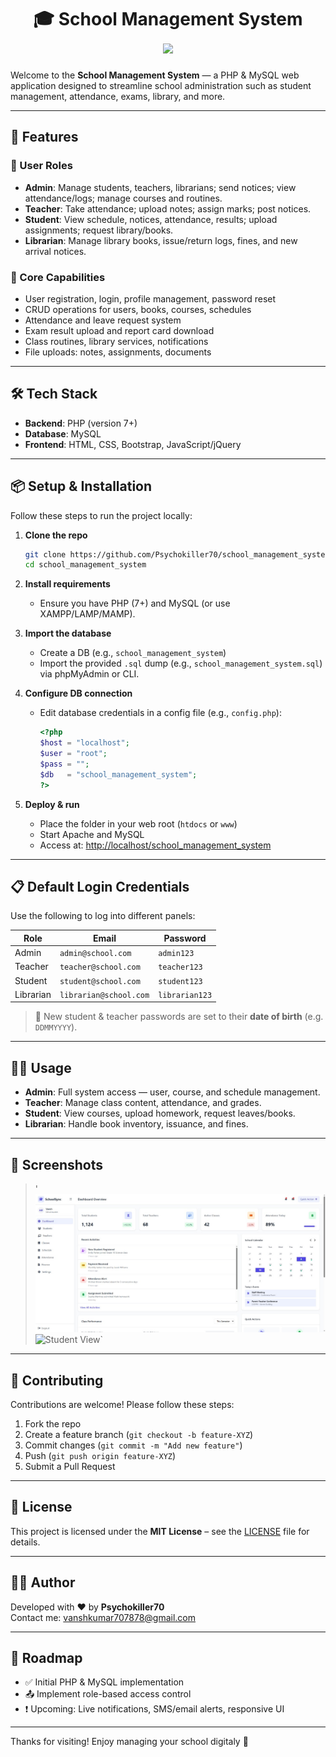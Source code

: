 <h1 align="center">
  🎓 School Management System
  <br>
  <img src="https://img.shields.io/badge/Status-Active-brightgreen?style=for-the-badge"/>
</h1>


Welcome to the **School Management System** — a PHP & MySQL web application designed to streamline school administration such as student management, attendance, exams, library, and more.

---

## 🚀 Features

### 👥 User Roles
- **Admin**: Manage students, teachers, librarians; send notices; view attendance/logs; manage courses and routines.
- **Teacher**: Take attendance; upload notes; assign marks; post notices.
- **Student**: View schedule, notices, attendance, results; upload assignments; request library/books.
- **Librarian**: Manage library books, issue/return logs, fines, and new arrival notices.

### 🎯 Core Capabilities
- User registration, login, profile management, password reset
- CRUD operations for users, books, courses, schedules
- Attendance and leave request system
- Exam result upload and report card download
- Class routines, library services, notifications
- File uploads: notes, assignments, documents

---

## 🛠️ Tech Stack

- **Backend**: PHP (version 7+)
- **Database**: MySQL
- **Frontend**: HTML, CSS, Bootstrap, JavaScript/jQuery

---

## 📦 Setup & Installation

Follow these steps to run the project locally:

1. **Clone the repo**
    ```bash
    git clone https://github.com/Psychokiller70/school_management_system.git
    cd school_management_system
    ```

2. **Install requirements**
    - Ensure you have PHP (7+) and MySQL (or use XAMPP/LAMP/MAMP).

3. **Import the database**
    - Create a DB (e.g., `school_management_system`)
    - Import the provided `.sql` dump (e.g., `school_management_system.sql`) via phpMyAdmin or CLI.

4. **Configure DB connection**
    - Edit database credentials in a config file (e.g., `config.php`):
      ```php
      <?php
      $host = "localhost";
      $user = "root";
      $pass = "";
      $db   = "school_management_system";
      ?>
      ```

5. **Deploy & run**
    - Place the folder in your web root (`htdocs` or `www`)
    - Start Apache and MySQL
    - Access at: [http://localhost/school_management_system](http://localhost/school_management_system)

---

## 📋 Default Login Credentials

Use the following to log into different panels:

| Role      | Email                   | Password     |
|-----------|--------------------------|--------------|
| Admin     | `admin@school.com`       | `admin123`   |
| Teacher   | `teacher@school.com`     | `teacher123` |
| Student   | `student@school.com`     | `student123` |
| Librarian | `librarian@school.com`   | `librarian123` |

> 🔐 New student & teacher passwords are set to their **date of birth** (e.g. `DDMMYYYY`).

---

## 🧑‍💻 Usage

- **Admin**: Full system access — user, course, and schedule management.
- **Teacher**: Manage class content, attendance, and grades.
- **Student**: View courses, upload homework, request leaves/books.
- **Librarian**: Handle book inventory, issuance, and fines.

---

## 📸 Screenshots
 
> '![Admin Dashboard](preview_home.jpeg)`  
> `![Student View](preview_login.jpeg)`

---

## 🤝 Contributing

Contributions are welcome! Please follow these steps:
1. Fork the repo
2. Create a feature branch (`git checkout -b feature-XYZ`)
3. Commit changes (`git commit -m "Add new feature"`)
4. Push (`git push origin feature-XYZ`)
5. Submit a Pull Request

---

## 📄 License

This project is licensed under the **MIT License** – see the [LICENSE](LICENSE) file for details.

---

## 👨‍💻 Author

Developed with ❤️ by **Psychokiller70**  
Contact me: vanshkumar707878@gmail.com

---

## 🧭 Roadmap

- ✅ Initial PHP & MySQL implementation
- 📤 Implement role-based access control
- ❗ Upcoming: Live notifications, SMS/email alerts, responsive UI

---

Thanks for visiting! Enjoy managing your school digitaly 🎉
